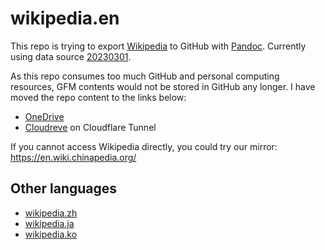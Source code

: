 # wikipedia.en

This repo is trying to export [Wikipedia](https://www.wikipedia.org/) to GitHub with [Pandoc](https://github.com/jgm/pandoc). Currently using data source [20230301](https://dumps.wikimedia.org/enwiki/20230301/).

As this repo consumes too much GitHub and personal computing resources, GFM contents would not be stored in GitHub any longer. I have moved the repo content to the links below:
* [OneDrive](https://1drv.ms/f/s!ArPR6_c0-GPA4u9YUuIyGtGXD_L4lQ?e=o3p8zY)
* [Cloudreve](https://heard-residents-panama-marilyn.trycloudflare.com/s/JKcL) on Cloudflare Tunnel

If you cannot access Wikipedia directly, you could try our mirror: https://en.wiki.chinapedia.org/
## Other languages
* [wikipedia.zh](https://github.com/chinapedia/wikipedia.zh)
* [wikipedia.ja](https://github.com/chinapedia/wikipedia.ja)
* [wikipedia.ko](https://github.com/chinapedia/wikipedia.ko)
